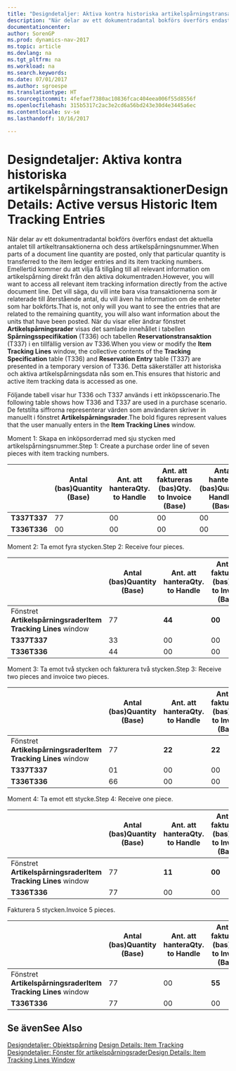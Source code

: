 ```yaml
---
title: "Designdetaljer: Aktiva kontra historiska artikelspårningstransaktioner"
description: "När delar av ett dokumentradantal bokförs överförs endast det aktuella antalet till artikeltransaktionerna och dess artikelspårningsnummer. Emellertid kommer du att vilja få tillgång till all relevant information om artikelspårning direkt från den aktiva dokumentraden. Det vill säga, du vill inte bara visa transaktionerna som är relaterade till återstående antal, du vill även ha information om de enheter som har bokförts. När du visar eller ändrar fönstret **Artikelspårningsrader** visas det samlade innehållet i tabellen **Spårningsspecifikation** (T336) och tabellen **Reservationstransaktion** (T337) i en tillfällig version av T336. Detta säkerställer att historiska och aktiva artikelspårningsdata nås som en."
documentationcenter: 
author: SorenGP
ms.prod: dynamics-nav-2017
ms.topic: article
ms.devlang: na
ms.tgt_pltfrm: na
ms.workload: na
ms.search.keywords: 
ms.date: 07/01/2017
ms.author: sgroespe
ms.translationtype: HT
ms.sourcegitcommit: 4fefaef7380ac10836fcac404eea006f55d8556f
ms.openlocfilehash: 315b5317c2ac3e2cd6a56bd243e30d4e3445a6ec
ms.contentlocale: sv-se
ms.lasthandoff: 10/16/2017

---
```

# <a name="design-details-active-versus-historic-item-tracking-entries"></a><span data-ttu-id="4a88a-107">Designdetaljer: Aktiva kontra historiska artikelspårningstransaktioner</span><span class="sxs-lookup"><span data-stu-id="4a88a-107">Design Details: Active versus Historic Item Tracking Entries</span></span>
<span data-ttu-id="4a88a-108">När delar av ett dokumentradantal bokförs överförs endast det aktuella antalet till artikeltransaktionerna och dess artikelspårningsnummer.</span><span class="sxs-lookup"><span data-stu-id="4a88a-108">When parts of a document line quantity are posted, only that particular quantity is transferred to the item ledger entries and its item tracking numbers.</span></span> <span data-ttu-id="4a88a-109">Emellertid kommer du att vilja få tillgång till all relevant information om artikelspårning direkt från den aktiva dokumentraden.</span><span class="sxs-lookup"><span data-stu-id="4a88a-109">However, you will want to access all relevant item tracking information directly from the active document line.</span></span> <span data-ttu-id="4a88a-110">Det vill säga, du vill inte bara visa transaktionerna som är relaterade till återstående antal, du vill även ha information om de enheter som har bokförts.</span><span class="sxs-lookup"><span data-stu-id="4a88a-110">That is, not only will you want to see the entries that are related to the remaining quantity, you will also want information about the units that have been posted.</span></span> <span data-ttu-id="4a88a-111">När du visar eller ändrar fönstret **Artikelspårningsrader** visas det samlade innehållet i tabellen **Spårningsspecifikation** (T336) och tabellen **Reservationstransaktion** (T337) i en tillfällig version av T336.</span><span class="sxs-lookup"><span data-stu-id="4a88a-111">When you view or modify the **Item Tracking Lines** window, the collective contents of the **Tracking Specification** table (T336) and **Reservation Entry** table (T337) are presented in a temporary version of T336.</span></span> <span data-ttu-id="4a88a-112">Detta säkerställer att historiska och aktiva artikelspårningsdata nås som en.</span><span class="sxs-lookup"><span data-stu-id="4a88a-112">This ensures that historic and active item tracking data is accessed as one.</span></span>  

 <span data-ttu-id="4a88a-113">Följande tabell visar hur T336 och T337 används i ett inköpsscenario.</span><span class="sxs-lookup"><span data-stu-id="4a88a-113">The following table shows how T336 and T337 are used in a purchase scenario.</span></span> <span data-ttu-id="4a88a-114">De fetstilta siffrorna representerar värden som användaren skriver in manuellt i fönstret **Artikelspårningsrader**.</span><span class="sxs-lookup"><span data-stu-id="4a88a-114">The bold figures represent values that the user manually enters in the **Item Tracking Lines** window.</span></span>  

 <span data-ttu-id="4a88a-115">Moment 1: Skapa en inköpsorderrad med sju stycken med artikelspårningsnummer.</span><span class="sxs-lookup"><span data-stu-id="4a88a-115">Step 1: Create a purchase order line of seven pieces with item tracking numbers.</span></span>  

||<span data-ttu-id="4a88a-116">**Antal (bas)**</span><span class="sxs-lookup"><span data-stu-id="4a88a-116">**Quantity (Base)**</span></span>|<span data-ttu-id="4a88a-117">**Ant. att hantera**</span><span class="sxs-lookup"><span data-stu-id="4a88a-117">**Qty. to Handle**</span></span>|<span data-ttu-id="4a88a-118">**Ant. att faktureras (bas)**</span><span class="sxs-lookup"><span data-stu-id="4a88a-118">**Qty. to Invoice (Base)**</span></span>|<span data-ttu-id="4a88a-119">**Antal hanterat (bas)**</span><span class="sxs-lookup"><span data-stu-id="4a88a-119">**Quantity Handled (Base)**</span></span>|<span data-ttu-id="4a88a-120">**Antal fakturerat (bas)**</span><span class="sxs-lookup"><span data-stu-id="4a88a-120">**Quantity Invoiced (Base)**</span></span>|  
|-|----------------------------------------------|--------------------------------------------|------------------------------------------------------|-------------------------------------------------------|--------------------------------------------------------|  
|<span data-ttu-id="4a88a-121">**T337**</span><span class="sxs-lookup"><span data-stu-id="4a88a-121">**T337**</span></span>|<span data-ttu-id="4a88a-122">7</span><span class="sxs-lookup"><span data-stu-id="4a88a-122">7</span></span>|<span data-ttu-id="4a88a-123">0</span><span class="sxs-lookup"><span data-stu-id="4a88a-123">0</span></span>|<span data-ttu-id="4a88a-124">0</span><span class="sxs-lookup"><span data-stu-id="4a88a-124">0</span></span>|<span data-ttu-id="4a88a-125">0</span><span class="sxs-lookup"><span data-stu-id="4a88a-125">0</span></span>|<span data-ttu-id="4a88a-126">0</span><span class="sxs-lookup"><span data-stu-id="4a88a-126">0</span></span>|  
|<span data-ttu-id="4a88a-127">**T336**</span><span class="sxs-lookup"><span data-stu-id="4a88a-127">**T336**</span></span>|<span data-ttu-id="4a88a-128">0</span><span class="sxs-lookup"><span data-stu-id="4a88a-128">0</span></span>|<span data-ttu-id="4a88a-129">0</span><span class="sxs-lookup"><span data-stu-id="4a88a-129">0</span></span>|<span data-ttu-id="4a88a-130">0</span><span class="sxs-lookup"><span data-stu-id="4a88a-130">0</span></span>|<span data-ttu-id="4a88a-131">0</span><span class="sxs-lookup"><span data-stu-id="4a88a-131">0</span></span>|<span data-ttu-id="4a88a-132">0</span><span class="sxs-lookup"><span data-stu-id="4a88a-132">0</span></span>|  

 <span data-ttu-id="4a88a-133">Moment 2: Ta emot fyra stycken.</span><span class="sxs-lookup"><span data-stu-id="4a88a-133">Step 2: Receive four pieces.</span></span>  

||<span data-ttu-id="4a88a-134">**Antal (bas)**</span><span class="sxs-lookup"><span data-stu-id="4a88a-134">**Quantity (Base)**</span></span>|<span data-ttu-id="4a88a-135">**Ant. att hantera**</span><span class="sxs-lookup"><span data-stu-id="4a88a-135">**Qty. to Handle**</span></span>|<span data-ttu-id="4a88a-136">**Ant. att faktureras (bas)**</span><span class="sxs-lookup"><span data-stu-id="4a88a-136">**Qty. to Invoice (Base)**</span></span>|<span data-ttu-id="4a88a-137">**Antal hanterat (bas)**</span><span class="sxs-lookup"><span data-stu-id="4a88a-137">**Quantity Handled (Base)**</span></span>|<span data-ttu-id="4a88a-138">**Antal fakturerat (bas)**</span><span class="sxs-lookup"><span data-stu-id="4a88a-138">**Quantity Invoiced (Base)**</span></span>|  
|-|----------------------------------------------|--------------------------------------------|------------------------------------------------------|-------------------------------------------------------|--------------------------------------------------------|  
|<span data-ttu-id="4a88a-139">Fönstret **Artikelspårningsrader**</span><span class="sxs-lookup"><span data-stu-id="4a88a-139">**Item Tracking Lines** window</span></span>|<span data-ttu-id="4a88a-140">7</span><span class="sxs-lookup"><span data-stu-id="4a88a-140">7</span></span>|<span data-ttu-id="4a88a-141">**4**</span><span class="sxs-lookup"><span data-stu-id="4a88a-141">**4**</span></span>|<span data-ttu-id="4a88a-142">**0**</span><span class="sxs-lookup"><span data-stu-id="4a88a-142">**0**</span></span>|<span data-ttu-id="4a88a-143">0</span><span class="sxs-lookup"><span data-stu-id="4a88a-143">0</span></span>|<span data-ttu-id="4a88a-144">0</span><span class="sxs-lookup"><span data-stu-id="4a88a-144">0</span></span>|  
|<span data-ttu-id="4a88a-145">**T337**</span><span class="sxs-lookup"><span data-stu-id="4a88a-145">**T337**</span></span>|<span data-ttu-id="4a88a-146">3</span><span class="sxs-lookup"><span data-stu-id="4a88a-146">3</span></span>|<span data-ttu-id="4a88a-147">0</span><span class="sxs-lookup"><span data-stu-id="4a88a-147">0</span></span>|<span data-ttu-id="4a88a-148">0</span><span class="sxs-lookup"><span data-stu-id="4a88a-148">0</span></span>|<span data-ttu-id="4a88a-149">0</span><span class="sxs-lookup"><span data-stu-id="4a88a-149">0</span></span>|<span data-ttu-id="4a88a-150">0</span><span class="sxs-lookup"><span data-stu-id="4a88a-150">0</span></span>|  
|<span data-ttu-id="4a88a-151">**T336**</span><span class="sxs-lookup"><span data-stu-id="4a88a-151">**T336**</span></span>|<span data-ttu-id="4a88a-152">4</span><span class="sxs-lookup"><span data-stu-id="4a88a-152">4</span></span>|<span data-ttu-id="4a88a-153">0</span><span class="sxs-lookup"><span data-stu-id="4a88a-153">0</span></span>|<span data-ttu-id="4a88a-154">0</span><span class="sxs-lookup"><span data-stu-id="4a88a-154">0</span></span>|<span data-ttu-id="4a88a-155">4</span><span class="sxs-lookup"><span data-stu-id="4a88a-155">4</span></span>|<span data-ttu-id="4a88a-156">0</span><span class="sxs-lookup"><span data-stu-id="4a88a-156">0</span></span>|  

 <span data-ttu-id="4a88a-157">Moment 3: Ta emot två stycken och fakturera två stycken.</span><span class="sxs-lookup"><span data-stu-id="4a88a-157">Step 3: Receive two pieces and invoice two pieces.</span></span>  

||<span data-ttu-id="4a88a-158">**Antal (bas)**</span><span class="sxs-lookup"><span data-stu-id="4a88a-158">**Quantity (Base)**</span></span>|<span data-ttu-id="4a88a-159">**Ant. att hantera**</span><span class="sxs-lookup"><span data-stu-id="4a88a-159">**Qty. to Handle**</span></span>|<span data-ttu-id="4a88a-160">**Ant. att faktureras (bas)**</span><span class="sxs-lookup"><span data-stu-id="4a88a-160">**Qty. to Invoice (Base)**</span></span>|<span data-ttu-id="4a88a-161">**Antal hanterat (bas)**</span><span class="sxs-lookup"><span data-stu-id="4a88a-161">**Quantity Handled (Base)**</span></span>|<span data-ttu-id="4a88a-162">**Antal fakturerat (bas)**</span><span class="sxs-lookup"><span data-stu-id="4a88a-162">**Quantity Invoiced (Base)**</span></span>|  
|-|----------------------------------------------|--------------------------------------------|------------------------------------------------------|-------------------------------------------------------|--------------------------------------------------------|  
|<span data-ttu-id="4a88a-163">Fönstret **Artikelspårningsrader**</span><span class="sxs-lookup"><span data-stu-id="4a88a-163">**Item Tracking Lines** window</span></span>|<span data-ttu-id="4a88a-164">7</span><span class="sxs-lookup"><span data-stu-id="4a88a-164">7</span></span>|<span data-ttu-id="4a88a-165">**2**</span><span class="sxs-lookup"><span data-stu-id="4a88a-165">**2**</span></span>|<span data-ttu-id="4a88a-166">**2**</span><span class="sxs-lookup"><span data-stu-id="4a88a-166">**2**</span></span>|<span data-ttu-id="4a88a-167">4</span><span class="sxs-lookup"><span data-stu-id="4a88a-167">4</span></span>|<span data-ttu-id="4a88a-168">0</span><span class="sxs-lookup"><span data-stu-id="4a88a-168">0</span></span>|  
|<span data-ttu-id="4a88a-169">**T337**</span><span class="sxs-lookup"><span data-stu-id="4a88a-169">**T337**</span></span>|<span data-ttu-id="4a88a-170">0</span><span class="sxs-lookup"><span data-stu-id="4a88a-170">1</span></span>|<span data-ttu-id="4a88a-171">0</span><span class="sxs-lookup"><span data-stu-id="4a88a-171">0</span></span>|<span data-ttu-id="4a88a-172">0</span><span class="sxs-lookup"><span data-stu-id="4a88a-172">0</span></span>|<span data-ttu-id="4a88a-173">0</span><span class="sxs-lookup"><span data-stu-id="4a88a-173">0</span></span>|<span data-ttu-id="4a88a-174">0</span><span class="sxs-lookup"><span data-stu-id="4a88a-174">0</span></span>|  
|<span data-ttu-id="4a88a-175">**T336**</span><span class="sxs-lookup"><span data-stu-id="4a88a-175">**T336**</span></span>|<span data-ttu-id="4a88a-176">6</span><span class="sxs-lookup"><span data-stu-id="4a88a-176">6</span></span>|<span data-ttu-id="4a88a-177">0</span><span class="sxs-lookup"><span data-stu-id="4a88a-177">0</span></span>|<span data-ttu-id="4a88a-178">0</span><span class="sxs-lookup"><span data-stu-id="4a88a-178">0</span></span>|<span data-ttu-id="4a88a-179">6</span><span class="sxs-lookup"><span data-stu-id="4a88a-179">6</span></span>|<span data-ttu-id="4a88a-180">2</span><span class="sxs-lookup"><span data-stu-id="4a88a-180">2</span></span>|  

 <span data-ttu-id="4a88a-181">Moment 4: Ta emot ett stycke.</span><span class="sxs-lookup"><span data-stu-id="4a88a-181">Step 4: Receive one piece.</span></span>  

||<span data-ttu-id="4a88a-182">**Antal (bas)**</span><span class="sxs-lookup"><span data-stu-id="4a88a-182">**Quantity (Base)**</span></span>|<span data-ttu-id="4a88a-183">**Ant. att hantera**</span><span class="sxs-lookup"><span data-stu-id="4a88a-183">**Qty. to Handle**</span></span>|<span data-ttu-id="4a88a-184">**Ant. att faktureras (bas)**</span><span class="sxs-lookup"><span data-stu-id="4a88a-184">**Qty. to Invoice (Base)**</span></span>|<span data-ttu-id="4a88a-185">**Antal hanterat (bas)**</span><span class="sxs-lookup"><span data-stu-id="4a88a-185">**Quantity Handled (Base)**</span></span>|<span data-ttu-id="4a88a-186">**Antal fakturerat (bas)**</span><span class="sxs-lookup"><span data-stu-id="4a88a-186">**Quantity Invoiced (Base)**</span></span>|  
|-|----------------------------------------------|--------------------------------------------|------------------------------------------------------|-------------------------------------------------------|--------------------------------------------------------|  
|<span data-ttu-id="4a88a-187">Fönstret **Artikelspårningsrader**</span><span class="sxs-lookup"><span data-stu-id="4a88a-187">**Item Tracking Lines** window</span></span>|<span data-ttu-id="4a88a-188">7</span><span class="sxs-lookup"><span data-stu-id="4a88a-188">7</span></span>|<span data-ttu-id="4a88a-189">**1**</span><span class="sxs-lookup"><span data-stu-id="4a88a-189">**1**</span></span>|<span data-ttu-id="4a88a-190">**0**</span><span class="sxs-lookup"><span data-stu-id="4a88a-190">**0**</span></span>|<span data-ttu-id="4a88a-191">6</span><span class="sxs-lookup"><span data-stu-id="4a88a-191">6</span></span>|<span data-ttu-id="4a88a-192">2</span><span class="sxs-lookup"><span data-stu-id="4a88a-192">2</span></span>|  
|<span data-ttu-id="4a88a-193">**T336**</span><span class="sxs-lookup"><span data-stu-id="4a88a-193">**T336**</span></span>|<span data-ttu-id="4a88a-194">7</span><span class="sxs-lookup"><span data-stu-id="4a88a-194">7</span></span>|<span data-ttu-id="4a88a-195">0</span><span class="sxs-lookup"><span data-stu-id="4a88a-195">0</span></span>|<span data-ttu-id="4a88a-196">0</span><span class="sxs-lookup"><span data-stu-id="4a88a-196">0</span></span>|<span data-ttu-id="4a88a-197">7</span><span class="sxs-lookup"><span data-stu-id="4a88a-197">7</span></span>|<span data-ttu-id="4a88a-198">2</span><span class="sxs-lookup"><span data-stu-id="4a88a-198">2</span></span>|  

 <span data-ttu-id="4a88a-199">Fakturera 5 stycken.</span><span class="sxs-lookup"><span data-stu-id="4a88a-199">Invoice 5 pieces.</span></span>  

||<span data-ttu-id="4a88a-200">**Antal (bas)**</span><span class="sxs-lookup"><span data-stu-id="4a88a-200">**Quantity (Base)**</span></span>|<span data-ttu-id="4a88a-201">**Ant. att hantera**</span><span class="sxs-lookup"><span data-stu-id="4a88a-201">**Qty. to Handle**</span></span>|<span data-ttu-id="4a88a-202">**Ant. att faktureras (bas)**</span><span class="sxs-lookup"><span data-stu-id="4a88a-202">**Qty. to Invoice (Base)**</span></span>|<span data-ttu-id="4a88a-203">**Antal hanterat (bas)**</span><span class="sxs-lookup"><span data-stu-id="4a88a-203">**Quantity Handled (Base)**</span></span>|<span data-ttu-id="4a88a-204">**Antal fakturerat (bas)**</span><span class="sxs-lookup"><span data-stu-id="4a88a-204">**Quantity Invoiced (Base)**</span></span>|  
|-|----------------------------------------------|--------------------------------------------|------------------------------------------------------|-------------------------------------------------------|--------------------------------------------------------|  
|<span data-ttu-id="4a88a-205">Fönstret **Artikelspårningsrader**</span><span class="sxs-lookup"><span data-stu-id="4a88a-205">**Item Tracking Lines** window</span></span>|<span data-ttu-id="4a88a-206">7</span><span class="sxs-lookup"><span data-stu-id="4a88a-206">7</span></span>|<span data-ttu-id="4a88a-207">0</span><span class="sxs-lookup"><span data-stu-id="4a88a-207">0</span></span>|<span data-ttu-id="4a88a-208">**5**</span><span class="sxs-lookup"><span data-stu-id="4a88a-208">**5**</span></span>|<span data-ttu-id="4a88a-209">7</span><span class="sxs-lookup"><span data-stu-id="4a88a-209">7</span></span>|<span data-ttu-id="4a88a-210">2</span><span class="sxs-lookup"><span data-stu-id="4a88a-210">2</span></span>|  
|<span data-ttu-id="4a88a-211">**T336**</span><span class="sxs-lookup"><span data-stu-id="4a88a-211">**T336**</span></span>|<span data-ttu-id="4a88a-212">7</span><span class="sxs-lookup"><span data-stu-id="4a88a-212">7</span></span>|<span data-ttu-id="4a88a-213">0</span><span class="sxs-lookup"><span data-stu-id="4a88a-213">0</span></span>|<span data-ttu-id="4a88a-214">0</span><span class="sxs-lookup"><span data-stu-id="4a88a-214">0</span></span>|<span data-ttu-id="4a88a-215">7</span><span class="sxs-lookup"><span data-stu-id="4a88a-215">7</span></span>|<span data-ttu-id="4a88a-216">7</span><span class="sxs-lookup"><span data-stu-id="4a88a-216">7</span></span>|  

## <a name="see-also"></a><span data-ttu-id="4a88a-217">Se även</span><span class="sxs-lookup"><span data-stu-id="4a88a-217">See Also</span></span>  
 <span data-ttu-id="4a88a-218">[Designdetaljer: Objektspårning](design-details-item-tracking.md) </span><span class="sxs-lookup"><span data-stu-id="4a88a-218">[Design Details: Item Tracking](design-details-item-tracking.md) </span></span>  
 [<span data-ttu-id="4a88a-219">Designdetaljer: Fönster för artikelspårningsrader</span><span class="sxs-lookup"><span data-stu-id="4a88a-219">Design Details: Item Tracking Lines Window</span></span>](design-details-item-tracking-lines-window.md)

